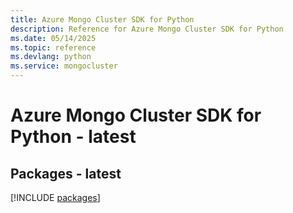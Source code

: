 ```yaml
---
title: Azure Mongo Cluster SDK for Python
description: Reference for Azure Mongo Cluster SDK for Python
ms.date: 05/14/2025
ms.topic: reference
ms.devlang: python
ms.service: mongocluster
---
```

# Azure Mongo Cluster SDK for Python - latest
## Packages - latest
[!INCLUDE [packages](mongo-cluster-index.md)]